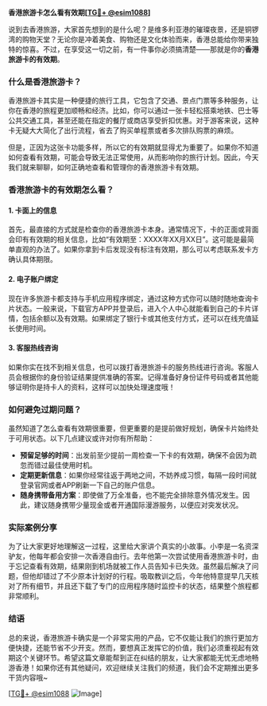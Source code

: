 **香港旅游卡怎么看有效期[[TG💪+ @esim1088](https://t.me/s/esim1088)]**

说到去香港旅游，大家首先想到的是什么呢？是维多利亚港的璀璨夜景，还是铜锣湾的购物天堂？无论你是冲着美食、购物还是文化体验而来，香港总能给你带来独特的惊喜。不过，在享受这一切之前，有一件事你必须搞清楚——那就是你的**香港旅游卡的有效期**。

### 什么是香港旅游卡？

香港旅游卡其实是一种便捷的旅行工具，它包含了交通、景点门票等多种服务，让你在香港的旅程更加顺畅和经济。比如，你可以通过一张卡轻松搭乘地铁、巴士等公共交通工具，甚至还能在指定的餐厅或商店享受折扣优惠。对于游客来说，这种卡无疑大大简化了出行流程，省去了购买单程票或者多次排队购票的麻烦。

但是，正因为这张卡功能多样，所以它的有效期就显得尤为重要了。如果你不知道如何查看有效期，可能会导致无法正常使用，从而影响你的旅行计划。因此，今天我们就来聊聊，如何正确地查看和管理你的香港旅游卡有效期。

### 香港旅游卡的有效期怎么看？

#### 1. **卡面上的信息**
首先，最直接的方式就是检查你的香港旅游卡本身。通常情况下，卡的正面或背面会印有有效期的相关信息，比如“有效期至：XXXX年XX月XX日”。这可能是最简单直观的办法了。如果你拿到卡后发现没有标注有效期，那么可以考虑联系发卡方确认具体期限。

#### 2. **电子账户绑定**
现在许多旅游卡都支持与手机应用程序绑定，通过这种方式你可以随时随地查询卡片状态。一般来说，下载官方APP并登录后，进入个人中心就能看到自己的卡片详情，包括余额以及有效期。如果绑定了银行卡或其他支付方式，还可以在线充值延长使用时间。

#### 3. **客服热线咨询**
如果你实在找不到相关信息，也可以拨打香港旅游卡的服务热线进行咨询。客服人员会根据你的身份验证结果提供准确的答案。记得准备好身份证件号码或者其他能够证明你是持卡人的资料，这样可以加快处理速度哦！

### 如何避免过期问题？

虽然知道了怎么查看有效期很重要，但更重要的是提前做好规划，确保卡片始终处于可用状态。以下几点建议或许对你有所帮助：

- **预留足够的时间**：出发前至少提前一周检查一下卡的有效期，确保不会因为疏忽而错过最佳使用时机。
- **定期更新信息**：如果你经常往返于两地之间，不妨养成习惯，每隔一段时间就登录官网或者APP刷新一下自己的账户信息。
- **随身携带备用方案**：即使做了万全准备，也不能完全排除意外情况发生。因此，建议随身携带少量现金或者开通国际漫游服务，以便应对突发状况。

### 实际案例分享

为了让大家更好地理解这一过程，这里给大家讲个真实的小故事。小李是一名资深驴友，他每年都会安排一次香港自由行。去年他第一次尝试使用香港旅游卡时，由于忘记查看有效期，结果刚到机场就被工作人员告知卡已失效。虽然最后解决了问题，但他却错过了不少原本计划好的行程。吸取教训之后，今年他特意提早几天核对了所有细节，并且还下载了专门的应用程序随时监控卡的状态，结果整个旅程都非常顺利。

### 结语

总的来说，香港旅游卡确实是一个非常实用的产品，它不仅能让我们的旅行更加方便快捷，还能节省不少开支。然而，要想真正发挥它的价值，我们必须重视起有效期这个关键环节。希望这篇文章能帮到正在纠结的朋友，让大家都能无忧无虑地畅游香港！如果你还有其他疑问，欢迎继续关注我们的频道，我们会不定期推出更多干货内容哦~

[[TG💪+ @esim1088](https://t.me/s/esim1088) ![Image](https://i.postimg.cc/4NQfJmqS/Snipaste-2025-05-13-00-14-12.png)]